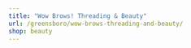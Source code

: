 ```yaml
---
title: "Wow Brows! Threading & Beauty"
url: /greensboro/wow-brows-threading-and-beauty/
shop: beauty
---
```

